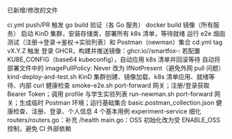 已新增/修改的文件

ci.yml
push/PR 触发
go build 验证（各 Go 服务）
docker build 镜像（所有服务）
启动 KinD 集群，安装存储类，部署所有 k8s 清单，等待就绪
运行 e2e 烟囱测试（注册→登录→鉴权→实验列表）和 Postman（newman）集合
cd.yml
tag vX.Y.Z 触发
登录 GHCR，构建并推送镜像：ghcr.io/<owner>/smartfox-<service>:<tag>
若配置 KUBE_CONFIG（base64 kubeconfig），自动应用 k8s 清单并回滚等待
自动将部署文件中的 imagePullPolicy: Never 改为 IfNotPresent（避免外网 pull 问题）
kind-deploy-and-test.sh
KinD 集群创建、镜像加载、k8s 清单应用、就绪等待、内部 curl 健康检查
smoke-e2e.sh
port-forward 网关；注册/登录获取 Bearer Token；调用 profile 与学生实验列表
run-newman.sh
port-forward 网关；生成临时 Postman 环境；运行基础集合
basic.postman_collection.json
健康检查、注册、登录、个人信息 4 个基本用例
experiment-service 细化
routers/routers.go：补充 /health
main.go：OSS 初始化改为受 ENABLE_OSS 控制，避免 CI 外部依赖